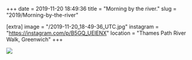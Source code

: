 +++
date = 2019-11-20 18:49:36
title = "Morning by the river."
slug = "2019/Morning-by-the-river"

[extra]
image = "/2019-11-20_18-49-36_UTC.jpg"
instagram = "https://instagram.com/p/B5GQ_UElENX"
location = "Thames Path River Walk, Greenwich"
+++

<img src="/2019-11-20_18-49-36_UTC.jpg" />
